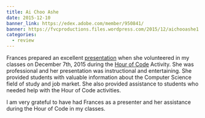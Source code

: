 ```yaml
---
title: Ai Choo Ashe
date: 2015-12-10
banner_link: https://edex.adobe.com/member/950841/
banner: https://fvcproductions.files.wordpress.com/2015/12/aichooashe1.jpg
categories:
  - review
---
```


Frances prepared an excellent [presentation](https://fvcproductions.com/2015/12/07/hour-of-code-2015/) when she volunteered in my classes on December 7th, 2015 during the [Hour of Code](https://hourofcode.com/us) Activity. She was professional and her presentation was instructional and entertaining. She provided students with valuable information about the Computer Science field of study and job market. She also provided assistance to students who needed help with the Hour of Code activities.

I am very grateful to have had Frances as a presenter and her assistance during the Hour of Code in my classes.
